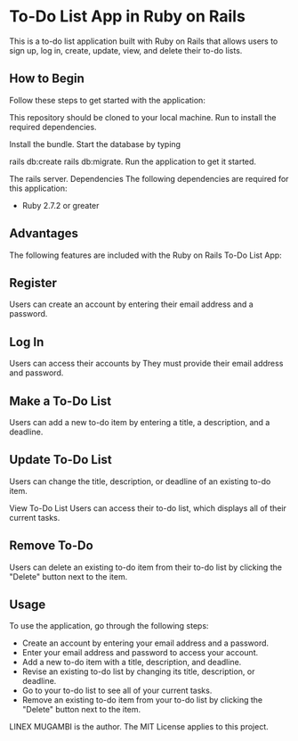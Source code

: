 # To-Do List App in Ruby on Rails
This is a to-do list application built with Ruby on Rails that allows users to sign up, log in, create, update, view, and delete their to-do lists.

## How to Begin
Follow these steps to get started with the application:

This repository should be cloned to your local machine.
Run to install the required dependencies.

Install the bundle.
Start the database by typing

rails db:create rails db:migrate.
Run the application to get it started.

The rails server.
Dependencies
The following dependencies are required for this application:

- Ruby 2.7.2 or greater

## Advantages
The following features are included with the Ruby on Rails To-Do List App:

## Register
Users can create an account by entering their email address and a password.

## Log In
Users can access their accounts by They must provide their email address and password.

## Make a To-Do List
Users can add a new to-do item by entering a title, a description, and a deadline.

## Update To-Do List
Users can change the title, description, or deadline of an existing to-do item.

View To-Do List
Users can access their to-do list, which displays all of their current tasks.

## Remove To-Do
Users can delete an existing to-do item from their to-do list by clicking the "Delete" button next to the item.

## Usage
To use the application, go through the following steps:

- Create an account by entering your email address and a password.
- Enter your email address and password to access your account.
- Add a new to-do item with a title, description, and deadline.
- Revise an existing to-do list by changing its title, description, or deadline.
- Go to your to-do list to see all of your current tasks.
- Remove an existing to-do item from your to-do list by clicking the "Delete" button next to the item.

LINEX MUGAMBI is the author.
The MIT License applies to this project.